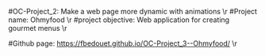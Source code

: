 #OC-Project_2: Make a web page more dynamic with animations \r
#Project name: Ohmyfood \r
#project objective: Web application for creating gourmet menus \r

#Github page: https://fbedouet.github.io/OC-Project_3--Ohmyfood/ \r
